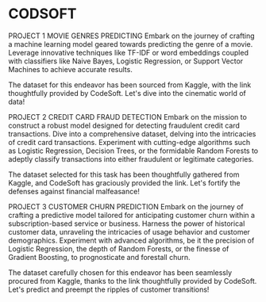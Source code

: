 # CODSOFT

PROJECT 1
MOVIE GENRES PREDICTING 
Embark on the journey of crafting a machine learning model geared towards predicting the genre of a movie. Leverage innovative techniques like TF-IDF or word embeddings coupled with classifiers like Naive Bayes, Logistic Regression, or Support Vector Machines to achieve accurate results.

The dataset for this endeavor has been sourced from Kaggle, with the link thoughtfully provided by CodeSoft. Let's dive into the cinematic world of data!


PROJECT 2
CREDIT CARD FRAUD DETECTION
Embark on the mission to construct a robust model designed for detecting fraudulent credit card transactions. Dive into a comprehensive dataset, delving into the intricacies of credit card transactions. Experiment with cutting-edge algorithms such as Logistic Regression, Decision Trees, or the formidable Random Forests to adeptly classify transactions into either fraudulent or legitimate categories.

The dataset selected for this task has been thoughtfully gathered from Kaggle, and CodeSoft has graciously provided the link. Let's fortify the defenses against financial malfeasance!


PROJECT 3
CUSTOMER CHURN PREDICTION
Embark on the journey of crafting a predictive model tailored for anticipating customer churn within a subscription-based service or business. Harness the power of historical customer data, unraveling the intricacies of usage behavior and customer demographics. Experiment with advanced algorithms, be it the precision of Logistic Regression, the depth of Random Forests, or the finesse of Gradient Boosting, to prognosticate and forestall churn.

The dataset carefully chosen for this endeavor has been seamlessly procured from Kaggle, thanks to the link thoughtfully provided by CodeSoft. Let's predict and preempt the ripples of customer transitions!

